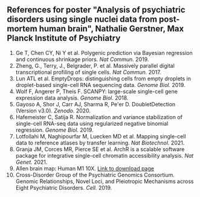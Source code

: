## References for poster "Analysis of psychiatric disorders using single nuclei data from post-mortem human brain", Nathalie Gerstner, Max Planck Institute of Psychiatry

1. Ge T, Chen CY, Ni Y et al. Polygenic prediction via Bayesian regression and continuous shrinkage priors. *Nat Commun.* 2019.
2. Zheng, G., Terry, J., Belgrader, P. et al. Massively parallel digital transcriptional profiling of single cells. *Nat Commun.* 2017.
3. Lun ATL et al. EmptyDrops: distinguishing cells from empty droplets in droplet-based single-cell RNA sequencing data. *Genome Biol.* 2019.
4. Wolf F, Angerer P, Theis F. SCANPY: large-scale single-cell gene expression data analysis. *Genome Biol.* 2018.
5. Gayoso A, Shor J, Carr AJ, Sharma R, Pe'er D. DoubletDetection (Version v3.0). *Zenodo.* 2020.
6. Hafemeister C, Satija R. Normalization and variance stabilization of single-cell RNA-seq data using regularized negative binomial regression. *Genome Biol.* 2019.
7. Lotfollahi M, Naghipourfar M, Luecken MD et al. Mapping single-cell data to reference atlases by transfer learning. *Nat Biotechnol.* 2021. 
8. Granja JM, Corces MR, Pierce SE et al. ArchR is a scalable software package for integrative single-cell chromatin accessibility analysis. *Nat Genet.* 2021.
9. Allen brain map: Human M1 10X. [Link to download page](https://portal.brain-map.org/atlases-and-data/rnaseq/human-m1-10x)
10. Cross-Disorder Group of the Psychiatric Genomics Consortium. Genomic Relationships, Novel Loci, and Pleiotropic Mechanisms across Eight Psychiatric Disorders. *Cell.* 2019.
